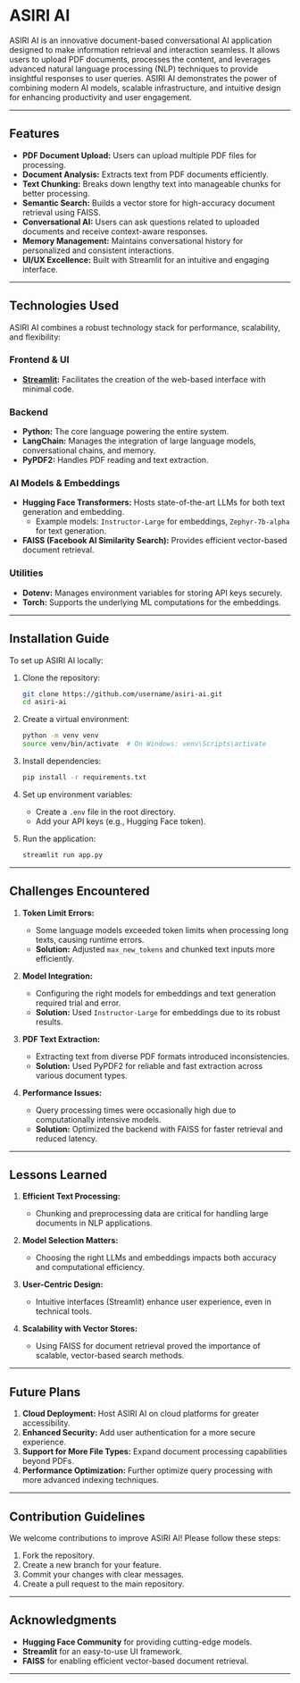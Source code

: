 # ASIRI AI

ASIRI AI is an innovative document-based conversational AI application designed to make information retrieval and interaction seamless. It allows users to upload PDF documents, processes the content, and leverages advanced natural language processing (NLP) techniques to provide insightful responses to user queries. ASIRI AI demonstrates the power of combining modern AI models, scalable infrastructure, and intuitive design for enhancing productivity and user engagement.

---

## **Features**

- **PDF Document Upload:** Users can upload multiple PDF files for processing.
- **Document Analysis:** Extracts text from PDF documents efficiently.
- **Text Chunking:** Breaks down lengthy text into manageable chunks for better processing.
- **Semantic Search:** Builds a vector store for high-accuracy document retrieval using FAISS.
- **Conversational AI:** Users can ask questions related to uploaded documents and receive context-aware responses.
- **Memory Management:** Maintains conversational history for personalized and consistent interactions.
- **UI/UX Excellence:** Built with Streamlit for an intuitive and engaging interface.

---

## **Technologies Used**

ASIRI AI combines a robust technology stack for performance, scalability, and flexibility:

### **Frontend & UI**

- **[Streamlit](https://streamlit.io/):** Facilitates the creation of the web-based interface with minimal code.

### **Backend**

- **Python:** The core language powering the entire system.
- **LangChain:** Manages the integration of large language models, conversational chains, and memory.
- **PyPDF2:** Handles PDF reading and text extraction.

### **AI Models & Embeddings**

- **Hugging Face Transformers:** Hosts state-of-the-art LLMs for both text generation and embedding.
  - Example models: `Instructor-Large` for embeddings, `Zephyr-7b-alpha` for text generation.
- **FAISS (Facebook AI Similarity Search):** Provides efficient vector-based document retrieval.

### **Utilities**

- **Dotenv:** Manages environment variables for storing API keys securely.
- **Torch:** Supports the underlying ML computations for the embeddings.

---

## **Installation Guide**

To set up ASIRI AI locally:

1. Clone the repository:

   ```bash
   git clone https://github.com/username/asiri-ai.git
   cd asiri-ai
   ```

2. Create a virtual environment:

   ```bash
   python -m venv venv
   source venv/bin/activate  # On Windows: venv\Scripts\activate
   ```

3. Install dependencies:

   ```bash
   pip install -r requirements.txt
   ```

4. Set up environment variables:

   - Create a `.env` file in the root directory.
   - Add your API keys (e.g., Hugging Face token).

5. Run the application:
   ```bash
   streamlit run app.py
   ```

---

## **Challenges Encountered**

1. **Token Limit Errors:**

   - Some language models exceeded token limits when processing long texts, causing runtime errors.
   - **Solution:** Adjusted `max_new_tokens` and chunked text inputs more efficiently.

2. **Model Integration:**

   - Configuring the right models for embeddings and text generation required trial and error.
   - **Solution:** Used `Instructor-Large` for embeddings due to its robust results.

3. **PDF Text Extraction:**

   - Extracting text from diverse PDF formats introduced inconsistencies.
   - **Solution:** Used PyPDF2 for reliable and fast extraction across various document types.

4. **Performance Issues:**
   - Query processing times were occasionally high due to computationally intensive models.
   - **Solution:** Optimized the backend with FAISS for faster retrieval and reduced latency.

---

## **Lessons Learned**

1. **Efficient Text Processing:**
   - Chunking and preprocessing data are critical for handling large documents in NLP applications.
2. **Model Selection Matters:**

   - Choosing the right LLMs and embeddings impacts both accuracy and computational efficiency.

3. **User-Centric Design:**

   - Intuitive interfaces (Streamlit) enhance user experience, even in technical tools.

4. **Scalability with Vector Stores:**
   - Using FAISS for document retrieval proved the importance of scalable, vector-based search methods.

---

## **Future Plans**

1. **Cloud Deployment:** Host ASIRI AI on cloud platforms for greater accessibility.
2. **Enhanced Security:** Add user authentication for a more secure experience.
3. **Support for More File Types:** Expand document processing capabilities beyond PDFs.
4. **Performance Optimization:** Further optimize query processing with more advanced indexing techniques.

---

## **Contribution Guidelines**

We welcome contributions to improve ASIRI AI! Please follow these steps:

1. Fork the repository.
2. Create a new branch for your feature.
3. Commit your changes with clear messages.
4. Create a pull request to the main repository.

---

## **Acknowledgments**

- **Hugging Face Community** for providing cutting-edge models.
- **Streamlit** for an easy-to-use UI framework.
- **FAISS** for enabling efficient vector-based document retrieval.

---
